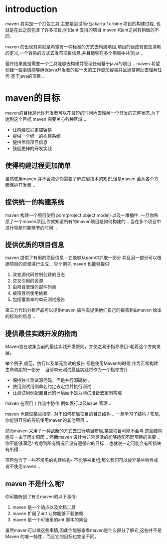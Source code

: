 # introduction
maven 其实是一个打包工具,主要是尝试简化jakarta Turbine 项目的构建过程, 也就是在此之前包含了许多项目,例如ant 支持的项目,maven 和ant之间有稍微的不同.

maven 的出现其实就是希望有一种标准的方式去构建项目,项目的组成有更加清晰的定义,一个容易的方式去发布项目信息,并且能够在多个项目中共享jar ..

最终结果就是需要一个工具能够去构建并管理任何基于java的项目 .. maven 希望创建一些事情能够确保java开发者的每一天的工作更加容易并且通常帮助去理解任何
基于java的项目 ..

# maven的目标
maven的目标是允许开发者可以在最短的时间內去理解一个开发的完整状态,为了达到这个目标,maven 需要关心各种区域 ..
- 让构建过程更加容易
- 提供一个统一的构建系统
- 提供优质项目信息
- 鼓励更棒的开发实践

## 使得构建过程更加简单
虽然使用maven 并不会减少你需要了解底层技术的知识,但是maven 会从各个方面保护开发者 ..
## 提供统一的构建系统
maven 构建一个项目使用 pom(project object model) 以及一堆插件. 一旦你熟悉了一个maven项目,你就知道所有的maven项目是如何构建的 ..
当在多个项目中进行导航时能够节约时间 ..
## 提供优质的项目信息
maven 提供了有用的项目信息 - 它能够从pom中抓取一部分 并且另一部分可以根据项目的资源进行生成 .. 举个例子,maven 也能够提供:
1. 改变源代码控制创建的日志
2. 交叉引用的资源
3. 由项目管理的邮件列表
4. 被项目所使用依赖
5. 包括覆盖率的单元测试报告

第三方代码分析产品可以提供maven 插件去提供他们自己的报告到由maven 给出的标准的信息 ..

## 提供最佳实践开发的指南
Maven旨在收集当前的最佳实践开发原则，并使之易于指导项目-朝着这个方向发展。

举个例子,规范，执行以及单元测试的报告 都是使用Maven的时候 作为正常构建生命周期的一部分 .. 当前单元测试最佳实践将作为一个指导方针 ..
- 保持独立测试源代码，但是并行源码树 ..
- 使用测试用例命名约定去定位并执行测试
- 让测试用例配置自己的环境而不是为测试准备去定制构建

maven 在项目工作流中协作,例如发行以及issue 管理 ..

maven 也建议某些指南- 对于如何布局项目的目录结构 .. 一旦学习了结构 / 布局,你能够容易的导航使用maven的其他项目 ..

然而maven 采用了一种武断的方式去进行项目布局,某些项目可能不会与 这些结构适应 - 由于历史原因 .. 然而maven 设计为非常灵活的能够适配不同项目的需要 ..
你不能够满足/ 考虑到所有情况且没有遵循它的目标 .. 也就说一定可能会有所损失有所得 ..

项目包含了一些不常见的构建结构- 不能够被重组,那么我们可以放弃某些特性或者不使用maven ..

## maven 不是什么呢?
你可能听到了有关maven的以下事情:
1. maven 是一个站点以及文档工具
2. maven 扩展了ant 让你能够下载依赖
3. maven 是一个可重用的ant 脚本的集合

虽然maven可以做这些事情,因此你能够查看maven是什么部分了解它,这些并不是 Maven 的唯一特性，而且它的目标也完全不同。